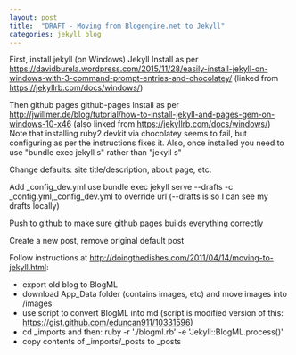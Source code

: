 ```yaml
---
layout: post
title:  "DRAFT - Moving from Blogengine.net to Jekyll"
categories: jekyll blog
---
```

First, install jekyll (on Windows)
Jekyll
Install as per https://davidburela.wordpress.com/2015/11/28/easily-install-jekyll-on-windows-with-3-command-prompt-entries-and-chocolatey/
(linked from https://jekyllrb.com/docs/windows/)

Then github pages
github-pages
Install as per http://jwillmer.de/blog/tutorial/how-to-install-jekyll-and-pages-gem-on-windows-10-x46
(also linked from https://jekyllrb.com/docs/windows/)
Note that installing ruby2.devkit via chocolatey seems to fail, but configuring as per the instructions fixes it.
Also, once installed you need to use "bundle exec jekyll s" rather than "jekyll s"

Change defaults: site title/description, about page, etc.

Add \_config\_dev.yml
use bundle exec jekyll serve --drafts -c \_config.yml,\_config\_dev.yml to override url
(--drafts is so I can see my drafts locally)

Push to github to make sure github pages builds everything correctly

Create a new post, remove original default post

Follow instructions at http://doingthedishes.com/2011/04/14/moving-to-jekyll.html:
- export old blog to BlogML
- download App_Data folder (contains images, etc) and move images into /images
- use script to convert BlogML into md (script is modified version of this: https://gist.github.com/eduncan911/10331596)
- cd _imports and then: ruby -r './blogml.rb' -e 'Jekyll::BlogML.process()'
- copy contents of \_imports/\_posts to \_posts

